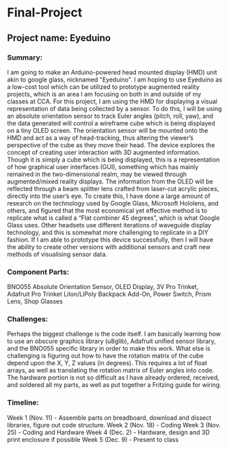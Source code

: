 # Final-Project

## Project name: Eyeduino

### Summary: 

I am going to make an Arduino-powered head mounted display (HMD) unit akin to google glass, nicknamed "Eyeduino". I am hoping to use Eyeduino as a low-cost tool which can be utilized to prototype augmented reality projects, which is an area I am focusing on both in and outside of my classes at CCA. For this project, I am using the HMD for displaying a visual representation of data being collected by a sensor. To do this, I will be using an absolute orientation sensor to track Euler angles (pitch, roll, yaw), and the data generated will control a wireframe cube which is being displayed on a tiny OLED screen. The orientation sensor will be mounted onto the HMD and act as a way of head-tracking, thus altering the viewer’s perspective of the cube as they move their head. The device explores the concept of creating user interaction with 3D augmented information. Though it is simply a cube which is being displayed, this is a representation of how graphical user interfaces (GUI), something which has mainly remained in the two-dimensional realm, may be viewed through augmented/mixed reality displays. The information from the OLED will be reflected through a beam splitter lens crafted from laser-cut acrylic pieces, directly into the user’s eye. To create this, I have done a large amount of research on the technology used by Google Glass, Microsoft Hololens, and others, and figured that the most economical yet effective method is to replicate what is called a “Flat combiner 45 degrees”, which is what Google Glass uses. Other headsets use different iterations of waveguide display technology, and this is somewhat more challenging to replicate in a DIY fashion. If I am able to prototype this device successfully, then I will have the ability to create other versions with additional sensors and craft new methods of visualising sensor data. 

### Component Parts: 

BNO055 Absolute Orientation Sensor, OLED Display, 3V Pro Trinket, Adafruit Pro Trinket LiIon/LiPoly Backpack Add-On, Power Switch, Prism Lens, Shop Glasses

### Challenges: 

Perhaps the biggest challenge is the code itself. I am basically learning how to use an obscure graphics library (u8glib), Adafruit unified sensor library, and the BNO055 specific library in order to make this work. What else is challenging is figuring out how to have the rotation matrix of the cube depend upon the X, Y, Z values (in degrees). This requires a lot of float arrays, as well as translating the rotation matrix of Euler angles into code. The hardware portion is not so difficult as I have already ordered, received, and soldered all my parts, as well as put together a Fritzing guide for wiring. 

### Timeline:

 Week 1 (Nov. 11) - Assemble parts on breadboard, download and dissect libraries, figure out code structure. 
 Week 2 (Nov. 18) - Coding
 Week 3 (Nov. 25) - Coding and Hardware
 Week 4 (Dec. 2) - Hardware, design and 3D print enclosure if possible
 Week 5 (Dec. 9) - Present to class
